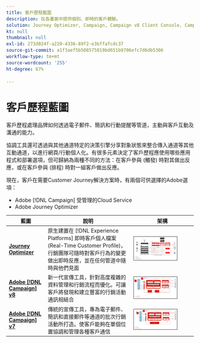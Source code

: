 ```yaml
---
title: 客戶歷程藍圖
description: 在各畫面中提供個別、即時的客戶體驗。
solution: Journey Optimizer, Campaign, Campaign v8 Client Console, Campaign v8 Web User Interface, Campaign Classic v7, Campaign Standard, Experience Platform
kt: null
thumbnail: null
exl-id: 273d024f-a220-4336-89f2-e3bffafcdc37
source-git-commit: a1f3aef5b508575019bd651b9706efc7d6db5306
workflow-type: tm+mt
source-wordcount: '255'
ht-degree: 67%

---
```


# 客戶歷程藍圖

客戶歷程處理品牌如何透過電子郵件、簡訊和行動提醒等管道，主動與客戶互動及溝通的能力。

協調工具還可透過與其他通道特定的決策引擎分享對象狀態來整合傳入通道等其他互動通道，以進行網頁/行動個人化。有很多元素決定了客戶歷程應使用哪些應用程式和部署選項，但可歸納為兩種不同的方法：在客戶參與 (觸發) 時對其做出反應，或在客戶參與 (排程) 時對一組客戶做出反應。

現在，客戶在需要Customer Journey解決方案時，有兩個可供選擇的Adobe選項：

<ul><li>Adobe [!DNL Campaign] 受管理的Cloud Service</li><li>Adobe Journey Optimizer</li></ul>

| 藍圖 | 說明 | 架構 |
|---|---|---|
| **[Journey Optimizer](journey-optimizer.md)** | 原生建置在 [!DNL Experience Platforms] 即時客戶個人檔案(Real-Time Customer Profile)，行銷團隊可隨時對客戶行為的變更做出即時反應，並在任何管道中隨時與他們見面 | <img src="assets/ajo-architecture.svg" alt="Journey Optimizer 藍圖的參考架構" style="width:75%; border:1px solid #4a4a4a" class="modal-image" /> |
| **[Adobe [!DNL Campaign] v8](campaign-v8.md)** | 新一代宣傳工具，針對高度複雜的資料管理和行銷流程而優化。可讓客戶將發現和建立豐富的行銷活動通訊相結合 | <img src="assets/campaign-v8-architecture.svg" alt="Campaign v8 藍圖的參考架構" style="width:75%; border:1px solid #4a4a4a" class="modal-image" /> |
| **[Adobe [!DNL Campaign] v7](campaign-v7.md)** | 傳統的宣傳工具，專為電子郵件、簡訊和直接郵件等通道的批次行銷活動所打造。使客戶能夠在單個位置協調和管理各種客戶通信 | <img src="assets/campaign-v7-architecture.svg" alt="Campaign v7 藍圖的參考架構" style="width:75%; border:1px solid #4a4a4a" class="modal-image" /> |
